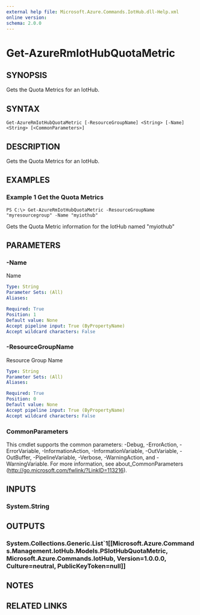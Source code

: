 ```yaml
---
external help file: Microsoft.Azure.Commands.IotHub.dll-Help.xml
online version: 
schema: 2.0.0
---
```


# Get-AzureRmIotHubQuotaMetric

## SYNOPSIS
Gets the Quota Metrics for an IotHub.

## SYNTAX

```
Get-AzureRmIotHubQuotaMetric [-ResourceGroupName] <String> [-Name] <String> [<CommonParameters>]
```

## DESCRIPTION
Gets the Quota Metrics for an IotHub.

## EXAMPLES

### Example 1 Get the Quota Metrics
```
PS C:\> Get-AzureRmIotHubQuotaMetric -ResourceGroupName "myresourcegroup" -Name "myiothub"
```

Gets the Quota Metric information for the IotHub named "myiothub"

## PARAMETERS

### -Name
Name

```yaml
Type: String
Parameter Sets: (All)
Aliases: 

Required: True
Position: 1
Default value: None
Accept pipeline input: True (ByPropertyName)
Accept wildcard characters: False
```

### -ResourceGroupName
Resource Group Name

```yaml
Type: String
Parameter Sets: (All)
Aliases: 

Required: True
Position: 0
Default value: None
Accept pipeline input: True (ByPropertyName)
Accept wildcard characters: False
```

### CommonParameters
This cmdlet supports the common parameters: -Debug, -ErrorAction, -ErrorVariable, -InformationAction, -InformationVariable, -OutVariable, -OutBuffer, -PipelineVariable, -Verbose, -WarningAction, and -WarningVariable. For more information, see about_CommonParameters (http://go.microsoft.com/fwlink/?LinkID=113216).

## INPUTS

### System.String

## OUTPUTS

### System.Collections.Generic.List`1[[Microsoft.Azure.Commands.Management.IotHub.Models.PSIotHubQuotaMetric, Microsoft.Azure.Commands.IotHub, Version=1.0.0.0, Culture=neutral, PublicKeyToken=null]]

## NOTES

## RELATED LINKS

